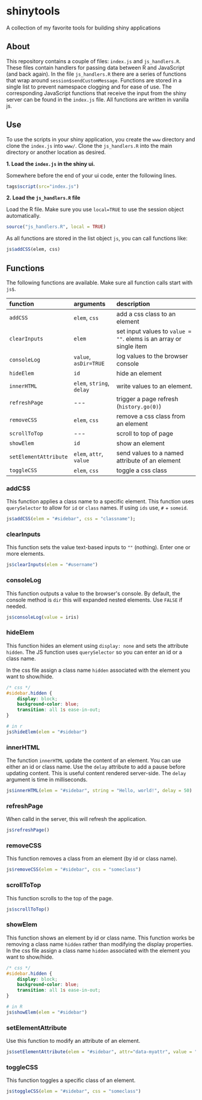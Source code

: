 # shinytools

A collection of my favorite tools for building shiny applications

## About

This repository contains a couple of files: `index.js` and `js_handlers.R`. These files contain handlers for passing data between R and JavaScript (and back again). In the file `js_handlers.R` there are a series of functions that wrap around `session$sendCustomMessage`. Functions are stored in a single list to prevent namespace clogging and for ease of use. The corresponding JavaScript functions that receive the input from the shiny server can be found in the `index.js` file. All functions are written in vanilla js. 

## Use

To use the scripts in your shiny application, you create the `www` directory and clone the `index.js` into `www/`. Clone the `js_handlers.R` into the main directory or another location as desired.

**1. Load the `index.js` in the shiny ui.**

Somewhere before the end of your ui code, enter the following lines.

```r
tags$script(src="index.js")
```

**2. Load the `js_handlers.R` file**

Load the R file. Make sure you use `local=TRUE` to use the session object automatically.

```r
source("js_handlers.R", local = TRUE)
```

As all functions are stored in the list object `js`, you can call functions like:

```r
js$addCSS(elem, css)
```


## Functions

The following functions are available. Make sure all function calls start with `js$`.

| function              | arguments | description | 
| :-------              | :-------- | :---------- |
| `addCSS`              | `elem`, `css` | add a css class to an element
| `clearInputs`         | `elem` | set input values to `value = ""`. elems is an array or single item
| `consoleLog`          | `value`, `asDir=TRUE` | log values to the browser console
| `hideElem`            | `id`| hide an element
| `innerHTML`           | `elem`, `string`, `delay` | write values to an element. 
| `refreshPage`         |  --- | trigger a page refresh (`history.go(0)`)
| `removeCSS`           | `elem`, `css` | remove a css class from an element
| `scrollToTop`         | --- | scroll to top of page
| `showElem`            | `id` | show an element
| `setElementAttribute` | `elem`, `attr`, `value` | send values to a named attribute of an element
| `toggleCSS`           | `elem`, `css` | toggle a css class


### addCSS

This function applies a class name to a specific element. This function uses `querySelector` to allow for `id` or `class` names. If using `ids` use, `#` + `someid`.

```r
js$addCSS(elem = "#sidebar", css = "classname");
```

### clearInputs

This function sets the value text-based inputs to `""` (nothing). Enter one or more elements.

```r
js$clearInputs(elem = "#username")
```

### consoleLog

This function outputs a value to the browser's console. By default, the console method is `dir` this will expanded nested elements. Use `FALSE` if needed.

```r
js$consoleLog(value = iris)
```


### hideElem

This function hides an element using `display: none` and sets the attribute `hidden`. The JS function uses `querySelector` so you can enter an id or a class name.

In the css file assign a class name `hidden` associated with the element you want to show/hide.

```css
/* css */
#sidebar.hidden {
    display: block;
    background-color: blue;
    transition: all 1s ease-in-out;
}
```

```r
# in r
js$hideElem(elem = "#sidebar")
```

### innerHTML

The function `innerHTML` update the content of an element. You can use either an id or class name. Use the `delay` attribute to add a pause before updating content. This is useful content rendered server-side. The `delay` argument is time in milliseconds.

```r
js$innerHTML(elem = "#sidebar", string = "Hello, world!", delay = 50)
```

### refreshPage

When calld in the server, this will refresh the application. 

```r
js$refreshPage()
```

### removeCSS

This function removes a class from an element (by id or class name).

```r
js$removeCSS(elem = "#sidebar", css = "someclass")
```

### scrollToTop

This function scrolls to the top of the page.

```r
js$scrollToTop()
```

### showElem

This function shows an element by id or class name. This function works be removing a class name `hidden` rather than modifying the display properties. In the css file assign a class name `hidden` associated with the element you want to show/hide.

```css
/* css */
#sidebar.hidden {
    display: block;
    background-color: blue;
    transition: all 1s ease-in-out;
}
```

```r
# in R
js$showElem(elem = "#sidebar")
```

### setElementAttribute

Use this function to modify an attribute of an element.

```r
js$setElementAttribute(elem = "#sidebar", attr="data-myattr", value = "hello world")
```

### toggleCSS

This function toggles a specific class of an element.

```r
js$toggleCSS(elem = "#sidebar", css = "someclass")
```

